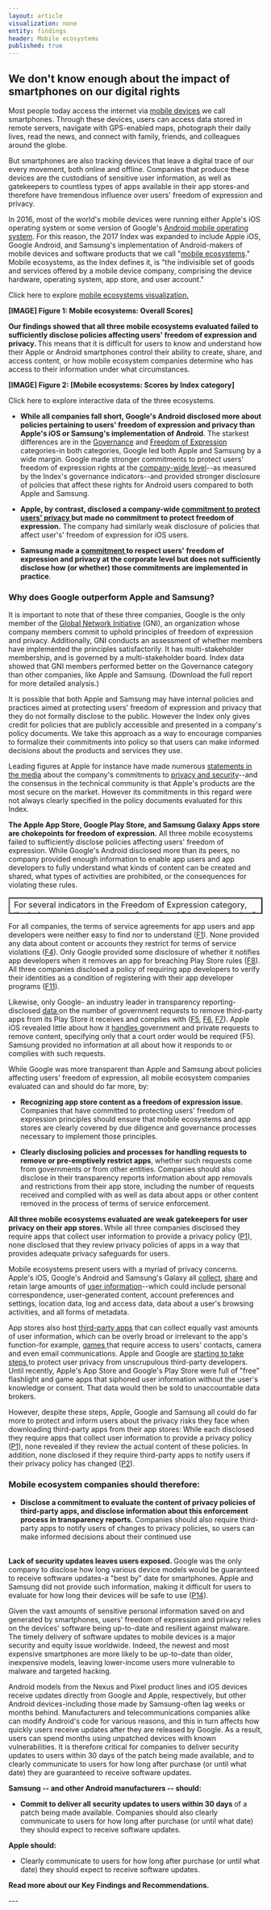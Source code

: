 ```yaml
---
layout: article
visualization: none
entity: findings
header: Mobile ecosystems
published: true
---
```

<h2>We don't know enough about the impact of smartphones on our digital rights </h2>
<p>Most people today access the internet via <a href="https://techcrunch.com/2016/08/18/gartner-androids-smartphone-marketshare-hit-86-2-in-q2/">mobile devices</a> we call smartphones. Through these devices, users can access data stored in remote servers, navigate with GPS-enabled maps, photograph their daily lives, read the news, and connect with family, friends, and colleagues around the globe.</p>
<p>But smartphones are also tracking devices that leave a digital trace of our every movement, both online and offline. Companies that produce these devices are the custodians of sensitive user information, as well as gatekeepers to countless types of apps available in their app stores-and therefore have tremendous influence over users' freedom of expression and privacy. </p>
<p>In 2016, most of the world's mobile devices were running either Apple's iOS operating system or some version of Google's <a href="https://www.statista.com/statistics/236027/global-smartphone-os-market-share-of-android/">Android mobile operating system</a>. For this reason, the 2017 Index was expanded to include Apple iOS, Google Android, and Samsung's implementation of Android-makers of mobile devices and software products that we call "<a href="https://rankingdigitalrights.org/2016/09/15/what-are-mobile-ecosystems/">mobile ecosystems</a>." Mobile ecosystems, as the Index defines it, is "the indivisible set of goods and services offered by a mobile device company, comprising the device hardware, operating system, app store, and user account."</p>
<p><span style="font-weight: 400;">Click here to explore </span><a href="https://rankingdigitalrights.org/index2017/services/mobileeco"><span style="font-weight: 400;">mobile ecosystems visualization.</span></a></p>
<p><strong>[IMAGE] Figure 1: Mobile ecosystems: Overall Scores] </strong></p>
<p><strong>Our findings showed that all three mobile ecosystems evaluated failed to sufficiently disclose policies affecting users' freedom of expression and privacy. </strong>This means that it is difficult for users to know and understand how their Apple or Android smartphones control their ability to create, share, and access content, or how mobile ecosystem companies determine who has access to their information under what circumstances.</p>
<p><strong>[IMAGE] Figure 2: [Mobile ecosystems: Scores by Index category] </strong></p>
<p>Click here to explore interactive data of the three ecosystems.</p>
<ul>
<li><strong>While all companies fall short, Google's Android disclosed more about policies pertaining to users' freedom of expression and privacy than Apple's iOS or Samsung's implementation of Android</strong>. The starkest differences are in the <a href="https://rankingdigitalrights.org/2017-indicators/#G">Governance</a> and <a href="https://rankingdigitalrights.org/2017-indicators/#F">Freedom of Expression</a> categories-in both categories, Google led both Apple and Samsung by a wide margin. Google made stronger commitments to protect users' freedom of expression rights at the <a href="https://abc.xyz/investor/other/google-code-of-conduct.html">company-wide level</a>--as measured by the Index's governance indicators--and provided stronger disclosure of policies that affect these rights for Android users compared to both Apple and Samsung.</li>
</ul>
<ul>
<li><strong>Apple, by contrast, disclosed a company-wide </strong><a href="http://www.apple.com/lae/privacy/"><strong>commitment to protect users' privacy </strong></a><strong>but made no commitment to protect freedom of expression.</strong> The company had similarly weak disclosure of policies that affect user's' freedom of expression for iOS users.</li>
</ul>
<ul>
<li><strong>Samsung made a </strong><a href="http://www.samsung.com/us/aboutsamsung/sustainability/sustainabilityreports/download/2016/business-conduct-guidelines-eng-2016.pdf"><strong>commitment </strong></a><strong>to respect users' freedom of expression and privacy at the corporate level but does not sufficiently disclose how (or whether) those commitments are implemented in practice</strong>.</li>
</ul>
<h3>Why does Google outperform Apple and Samsung? </h3>
<p>It is important to note that of these three companies, Google is the only member of the <a href="https://www.globalnetworkinitiative.org/">Global Network Initiative</a> (GNI), an organization whose company members commit to uphold principles of freedom of expression and privacy. Additionally, GNI conducts an assessment of whether members have implemented the principles satisfactorily. It has multi-stakeholder membership, and is governed by a multi-stakeholder board. Index data showed that GNI members performed better on the Governance category than other companies, like Apple and Samsung. (Download the full report for more detailed analysis.)</p>
<p>It is possible that both Apple and Samsung may have internal policies and practices aimed at protecting users' freedom of expression and privacy that they do not formally disclose to the public. However the Index only gives credit for policies that are publicly accessible and presented in a company's policy documents. We take this approach as a way to encourage companies to formalize their commitments into policy so that users can make informed decisions about the products and services they use.</p>
<p>Leading figures at Apple for instance have made numerous <a href="http://fortune.com/2016/06/13/apple-wwdc-event-privacy/">statements in the media</a> about the company's commitments to <a href="https://www.wired.com/2015/06/apples-latest-selling-point-little-knows/.">privacy and security</a>--and the consensus in the technical community is that Apple's products are the most secure on the market. However its commitments in this regard were not always clearly specified in the policy documents evaluated for this Index.</p>
<p><strong>The Apple App Store, Google Play Store, and Samsung Galaxy Apps store are chokepoints for freedom of expression.</strong> All three mobile ecosystems failed to sufficiently disclose policies affecting users' freedom of expression. While Google's Android disclosed more than its peers, no company provided enough information to enable app users and app developers to fully understand what kinds of content can be created and shared, what types of activities are prohibited, or the consequences for violating these rules.</p>
<table style="height: 33px;" border="2" width="844">
<tbody>
<tr>
<td style="width: 834px;">For several indicators in the Freedom of Expression category, the Index evaluated both "user-facing" and "developer-facing" policies. App developers are creators of content and conduits for freedom of speech, information, and other kinds of expression. Therefore Ranking Digital Rights (RDR) takes the position that app developers are, in effect, a type of user whose freedom of expression can be restricted by companies' terms of services or app developer agreements, which set rules for what types of content and activities are permitted on app stores.</td>
</tr>
</tbody>
</table>
<p>For all companies, the terms of service agreements for app users and app developers were neither easy to find nor to understand (<a href="https://rankingdigitalrights.org/2017-indicators/#F1">F1</a>). None provided any data about content or accounts they restrict for terms of service violations (<a href="https://rankingdigitalrights.org/2017-indicators/#F4.">F4</a>). Only Google provided some disclosure of whether it notifies app developers when it removes an app for breaching Play Store rules (<a href="https://rankingdigitalrights.org/2017-indicators/#F8">F8</a>). All three companies disclosed a policy of requiring app developers to verify their identities as a condition of registering with their app developer programs (<a href="https://rankingdigitalrights.org/2017-indicators/#F11">F11</a>).</p>
<p>Likewise, only Google- an industry leader in transparency reporting- disclosed <a href="https://www.google.com/transparencyreport/removals/government.">data </a>on the number of government requests to remove third-party apps from its Play Store it receives and complies with (<a href="https://rankingdigitalrights.org/2017-indicators/#F5">F5</a>, <a href="https://rankingdigitalrights.org/2017-indicators/#F6">F6</a>, <a href="https://rankingdigitalrights.org/2017-indicators/#F7">F7</a>). Apple iOS revealed little about how it <a href="http://www.apple.com/legal/privacy/law-enforcement-guidelines-us.pdf">handles </a>government and private requests to remove content, specifying only that a court order would be required (F5). Samsung provided no information at all about how it responds to or complies with such requests.</p>
<p>While Google was more transparent than Apple and Samsung about policies affecting users' freedom of expression, all mobile ecosystem companies evaluated can and should do far more, by: </p>
<ul>
<li><strong>Recognizing app store content as a freedom of expression issue.</strong> Companies that have committed to protecting users' freedom of expression principles should ensure that mobile ecosystems and app stores are clearly covered by due diligence and governance processes necessary to implement those principles.</li>
</ul>
<ul>
<li><strong>Clearly disclosing policies and processes for handling requests to remove or pre-emptively restrict apps</strong>, whether such requests come from governments or from other entities. Companies should also disclose in their transparency reports information about app removals and restrictions from their app store, including the number of requests received and complied with as well as data about apps or other content removed in the process of terms of service enforcement.</li>
</ul>
<p><strong>All three mobile ecosystems evaluated are weak gatekeepers for user privacy on their app stores. </strong>While all three companies disclosed they require apps that collect user information to provide a privacy policy (<a href="https://rankingdigitalrights.org/2017-indicators/#P1">P1</a>), none disclosed that they review privacy policies of apps in a way that provides adequate privacy safeguards for users.</p>
<p>Mobile ecosystems present users with a myriad of privacy concerns. Apple's iOS, Google's Android and Samsung's Galaxy all <a href="https://rankingdigitalrights.org/2017-indicators/#P3">collect</a>, <a href="https://rankingdigitalrights.org/2017-indicators/#P4">share</a> and retain large amounts of <a href="https://rankingdigitalrights.org/2017-indicators/#userinformation">user information</a>--which could include personal correspondence, user-generated content, account preferences and settings, location data, log and access data, data about a user's browsing activities, and all forms of metadata.</p>
<p>App stores also host <a href="https://rankingdigitalrights.org/2017-indicators/#app">third-party apps</a> that can collect equally vast amounts of user information, which can be overly broad or irrelevant to the app's function-for example, <a href="https://www.cnet.com/news/pokemon-go-gotta-catch-all-your-personal-data/">games </a>that require access to users' contacts, camera and even email communications. Apple and Google are <a href="http://www.usatoday.com/story/tech/columnist/komando/2014/11/14/free-apps-privacy/18759109/">starting to take steps </a>to protect user privacy from unscrupulous third-party developers. Until recently, Apple's App Store and Google's Play Store were full of "free" flashlight and game apps that siphoned user information without the user's knowledge or consent. That data would then be sold to unaccountable data brokers. </p>
<p>However, despite these steps, Apple, Google and Samsung all could do far more to protect and inform users about the privacy risks they face when downloading third-party apps from their app stores: While each disclosed they require apps that collect user information to provide a privacy policy (<a href="https://rankingdigitalrights.org/2017-indicators/#P1">P1</a>), none revealed if they review the actual content of these policies. In addition, none disclosed if they require third-party apps to notify users if their privacy policy has changed (<a href="https://rankingdigitalrights.org/2017-indicators/#P2">P2</a>).</p>
<h3>Mobile ecosystem companies should therefore:</h3>
<ul>
<li><strong>Disclose a commitment to evaluate the content of privacy policies of third-party apps, and disclose information about this enforcement process in transparency reports.</strong> Companies should also require third-party apps to notify users of changes to privacy policies, so users can make informed decisions about their continued use <br /><br /></li>
</ul>
<p><strong>Lack of security updates leaves users exposed. </strong>Google was the only company to disclose how long various device models would be guaranteed to receive software updates-a "best by" date for smartphones. Apple and Samsung did not provide such information, making it difficult for users to evaluate for how long their devices will be safe to use (<a href="https://rankingdigitalrights.org/2017-indicators/#P14">P14</a>).</p>
<p>Given the vast amounts of sensitive personal information saved on and generated by smartphones, users' freedom of expression and privacy relies on the devices' software being up-to-date and resilient against malware. The timely delivery of software updates to mobile devices is a major security and equity issue worldwide. Indeed, the newest and most expensive smartphones are more likely to be up-to-date than older, inexpensive models, leaving lower-income users more vulnerable to malware and targeted hacking.</p>
<p>Android models from the Nexus and Pixel product lines and iOS devices receive updates directly from Google and Apple, respectively, but other Android devices-including those made by Samsung-often lag weeks or months behind. Manufacturers and telecommunications companies alike can modify Android's code for various reasons, and this in turn affects how quickly users receive updates after they are released by Google. As a result, users can spend months using unpatched devices with known vulnerabilities. It is therefore critical for companies to deliver security updates to users within 30 days of the patch being made available, and to clearly communicate to users for how long after purchase (or until what date) they are guaranteed to receive software updates.</p>
<p><strong>Samsung -- and other Android manufacturers -- should: </strong></p>
<ul>
<li><strong>Commit to deliver all security updates to users within 30 days </strong>of a patch being made available. Companies should also clearly communicate to users for how long after purchase (or until what date) they should expect to receive software updates.</li>
</ul>
<p><strong>Apple should:</strong></p>
<ul>
<li>Clearly communicate to users for how long after purchase (or until what date) they should expect to receive software updates.</li>
</ul>
<p><strong>Read more about our Key Findings and Recommendations.</strong></p>
---